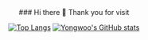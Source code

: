 
<div align="center" display="flex">
### Hi there 👋 Thank you for visit
  
[![Top Langs](https://github-readme-stats.vercel.app/api/top-langs/?username=yongwoo-jeong&layout=compact)](https://github.com/yongwoo-jeong/github-readme-stats)
[![Yongwoo's GitHub stats](https://github-readme-stats.vercel.app/api?username=yongwoo-jeong)](https://github.com/anuraghazra/github-readme-stats)
</div>
  
<!--
**yongwoo-jeong/yongwoo-jeong** is a ✨ _special_ ✨ repository because its `README.md` (this file) appears on your GitHub profile.

Here are some ideas to get you started:

- 🔭 I’m currently working on ...
- 🌱 I’m currently learning ...
- 👯 I’m looking to collaborate on ...
- 🤔 I’m looking for help with ...
- 💬 Ask me about ...
- 📫 How to reach me: ...
- 😄 Pronouns: ...
- ⚡ Fun fact: ...
-->
